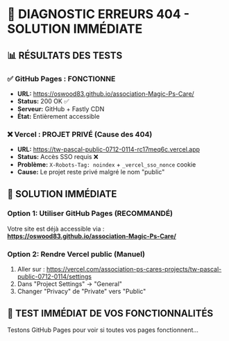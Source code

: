# 🚨 DIAGNOSTIC ERREURS 404 - SOLUTION IMMÉDIATE

## 📊 RÉSULTATS DES TESTS

### ✅ GitHub Pages : FONCTIONNE
- **URL:** https://oswood83.github.io/association-Magic-Ps-Care/
- **Status:** 200 OK ✅
- **Serveur:** GitHub + Fastly CDN
- **État:** Entièrement accessible

### ❌ Vercel : PROJET PRIVÉ (Cause des 404)
- **URL:** https://tw-pascal-public-0712-0114-rc17meq6c.vercel.app
- **Status:** Accès SSO requis ❌
- **Problème:** `X-Robots-Tag: noindex` + `_vercel_sso_nonce` cookie
- **Cause:** Le projet reste privé malgré le nom "public"

## 🎯 SOLUTION IMMÉDIATE

### Option 1: Utiliser GitHub Pages (RECOMMANDÉ)
Votre site est déjà accessible via :
**https://oswood83.github.io/association-Magic-Ps-Care/**

### Option 2: Rendre Vercel public (Manuel)
1. Aller sur : https://vercel.com/association-ps-cares-projects/tw-pascal-public-0712-0114/settings
2. Dans "Project Settings" → "General" 
3. Changer "Privacy" de "Private" vers "Public"

## 🚀 TEST IMMÉDIAT DE VOS FONCTIONNALITÉS

Testons GitHub Pages pour voir si toutes vos pages fonctionnent...
